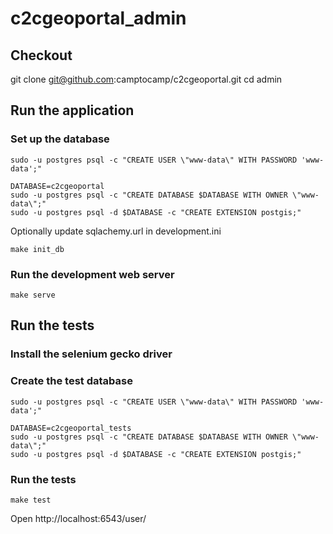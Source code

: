 # c2cgeoportal_admin

## Checkout

git clone git@github.com:camptocamp/c2cgeoportal.git
cd admin

## Run the application

### Set up the database
```
sudo -u postgres psql -c "CREATE USER \"www-data\" WITH PASSWORD 'www-data';"

DATABASE=c2cgeoportal
sudo -u postgres psql -c "CREATE DATABASE $DATABASE WITH OWNER \"www-data\";"
sudo -u postgres psql -d $DATABASE -c "CREATE EXTENSION postgis;"
```

Optionally update sqlachemy.url in development.ini

```
make init_db
```

### Run the development web server
```
make serve
```

## Run the tests

### Install the selenium gecko driver

### Create the test database
```
sudo -u postgres psql -c "CREATE USER \"www-data\" WITH PASSWORD 'www-data';"

DATABASE=c2cgeoportal_tests
sudo -u postgres psql -c "CREATE DATABASE $DATABASE WITH OWNER \"www-data\";"
sudo -u postgres psql -d $DATABASE -c "CREATE EXTENSION postgis;"
```

### Run the tests
```
make test
```

Open http://localhost:6543/user/
